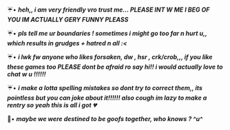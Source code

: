 ☔• ***heh,, i am very friendly vro trust me... PLEASE INT W ME I BEG OF YOU IM ACTUALLY GERY FUNNY PLEASS***


☔• ***pls tell me ur boundaries ! sometimes i might go too far n hurt u,, which results in grudges + hatred n all :<***


☔• ***i lwk fw anyone who likes forsaken, dw , hsr , crk/crob,,, if you like these games too PLEASE dont be afraid ro say hi!! i would actually love to chat w u !!!!!!***


☔• ***i make a lotta spelling mistakes so dont try to correct them,, its pointless but you can joke about it!!!!!! also cough im lazy to make a rentry so yeah this is all i got 💔***


💟• ***maybe we were destined to be goofs together, who knows ? ^u^***
